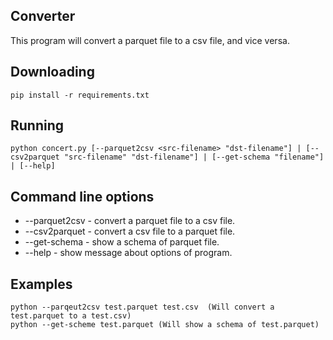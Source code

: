 ## Converter

This program will convert a parquet file to a csv file, and vice versa.

## Downloading

```
pip install -r requirements.txt
```

## Running

```
python concert.py [--parquet2csv <src-filename> "dst-filename"] | [--csv2parquet "src-filename" "dst-filename"] | [--get-schema "filename"] | [--help]
```

## Command line options

-   --parquet2csv - convert a parquet file to a csv file.
-   --csv2parquet - convert a csv file to a parquet file.
-   --get-schema - show a schema of parquet file.
-   --help - show message about options of program.

## Examples

```
python --parqeut2csv test.parquet test.csv  (Will convert a test.parquet to a test.csv)
python --get-scheme test.parquet (Will show a schema of test.parquet)
```
